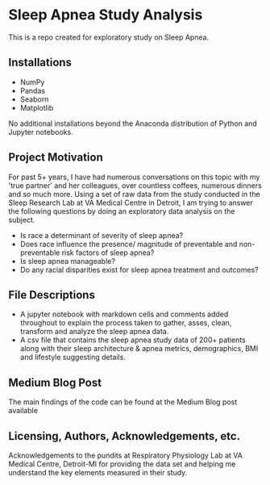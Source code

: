 # Sleep Apnea Study Analysis
This is a repo created for exploratory study on Sleep Apnea.

## Installations
- NumPy
- Pandas
- Seaborn
- Matplotlib

No additional installations beyond the Anaconda distribution of Python and Jupyter notebooks.

## Project Motivation

For past 5+ years, I have had numerous conversations on this topic with my 'true partner' and her colleagues, over countless coffees, numerous dinners and so much more. Using a set of raw data from the study conducted in the Sleep Research Lab at VA Medical Centre in Detroit, I am trying to answer the following questions by doing an exploratory data analysis on the subject.

- Is race a determinant of severity of sleep apnea?
- Does race influence the presence/ magnitude of preventable and non-preventable risk factors of sleep apnea?
- Is sleep apnea manageable? 
- Do any racial disparities exist for sleep apnea treatment and outcomes?

## File Descriptions
- A jupyter notebook with markdown cells and comments added throughout to explain the process taken to gather, asses, clean, transform and analyze the sleep apnea data.
- A csv file that contains the sleep apnea study data of 200+ patients along with their sleep architecture & apnea metrics, demographics, BMI and lifestyle suggesting details.

## Medium Blog Post 
The main findings of the code can be found at the Medium Blog post available

## Licensing, Authors, Acknowledgements, etc.
Acknowledgements to the pundits at Respiratory Physiology Lab at VA Medical Centre, Detroit-MI for providing the data set and helping me understand the key elements measured in their study.
